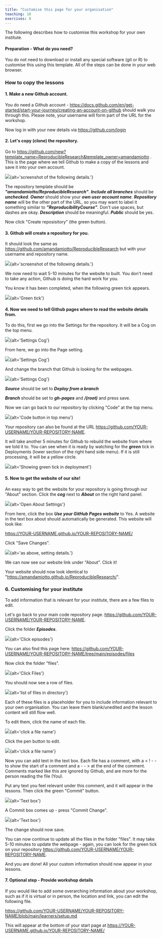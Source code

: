 ```yaml
---
title: "Customise this page for your organisation"
teaching: 10
exercises: 0
---
```


The following describes how to customise this workshop for your own institute.

#### Preparation - What do you need?

You do not need to download or install any special software (git or R) to customise this using this template. All of the steps can be done in your web browser. 



### How to copy the lessons


#### 1. Make a new Github account. 

You do need a Github account - https://docs.github.com/en/get-started/start-your-journey/creating-an-account-on-github should walk you through this. Please note, your username will form part of the URL for the workshop.

Now log in with your new details via https://github.com/login



#### 2. Let's copy (clone) the repository. 

Go to https://github.com/new?template_name=ReproducibleResearch&template_owner=amandamiotto . This is the page where we tell Github to make a copy of the lessons and save it into your own account. 

![](episodes/fig/CreateNew.png){alt='screenshot of the following details.'}


The repository template should be ***"amandamiotto/ReproducibleResearch"***.
***Include all branches*** should be ***unchecked***. 
***Owner*** should show your ***own user account name***.
***Repository name*** will be the other part of the URL, so you may want to label it something similar to ***"ReproducibilityCourse"***. Don't use spaces, but dashes are okay.
***Description*** should be meaningful.
***Public*** should be yes.

Now click "Create reposisitory" (the green button).


#### 3. Github will create a repository for you. 

It should look the same as https://github.com/amandamiotto/ReproducibleResearch but with your username and repository name.

![](episodes/fig/FullSite.png){alt='screenshot of the following details.'}

We now need to wait 5-10 minutes for the website to built. You don't need to take any action, Github is doing the hard work for you.

You know it has been completed, when the following green tick appears.

![](episodes/fig/GreenTick.png){alt='Green tick'}

#### 4. Now we need to tell Github pages where to read the website details from. 

To do this, first we go into the Settings for the repository. It will be a Cog on the top menu.

![](episodes/fig/RepoSettings.png){alt='Settings Cog'}

From here, we go into the Page setting.

![](episodes/fig/SettingsPages.png){alt='Settings Cog'}

And change the branch that Github is looking for the webpages.

![](episodes/fig/SetBranch.png){alt='Settings Cog'}

***Source*** should be set to ***Deploy from a branch***


***Branch*** should be set to ***gh-pages*** and ***/(root)*** and press save.

Now we can go back to our repository by clicking "Code" at the top menu.

![](episodes/fig/EndStep1.png){alt='Code button in top menu'}

Your repository can also be found at the URL https://github.com/YOUR-USERNAME/YOUR-REPOSITORY-NAME.

It will take another 5 minutes for Github to rebuild the website from where we told it to. You can see when it is ready by watching for the ***green*** tick in Deployments (lower section of the right hand side menu). If it is still processing, it will be a yellow circle.

![](episodes/fig/Deployment.png){alt='Showing green tick in deployment'}


#### 5. Now to get the website of our site!

An easy way to get the website for your repository is going through our "About" section. Click the ***cog*** next to ***About*** on the right hand panel.

![](episodes/fig/IntoSettings.png){alt='Open About Settings'}

From here, click the box ***Use your GitHub Pages website*** to Yes. A website in the text box about should automatically be generated. This website will look like:

https://YOUR-USERNAME.github.io/YOUR-REPOSITORY-NAME/

Click "Save Changes".

![](episodes/fig/SetWebsiteURL.png){alt='as above, setting details.'}

We can now see our website link under "About". Click it!

Your website should now look identical to "https://amandamiotto.github.io/ReproducibleResearch/".


### 6. Customising for your institute

To add information that is relevant for your institute, there are a few files to edit. 

Let's go back to your main code repository page. 
https://github.com/YOUR-USERNAME/YOUR-REPOSITORY-NAME.

Click the folder ***Episodes***.

![](episodes/fig/episodes.png){alt='Click episodes'}

You can also find this page here: https://github.com/YOUR-USERNAME/YOUR-REPOSITORY-NAME/tree/main/episodes/files

Now click the folder "files".

![](episodes/fig/FilesEdit.png){alt='Click Files'}

You should now see a row of files.

![](episodes/fig/AllFilesToEdit.png){alt='list of files in directory'}

Each of these files is a placeholder for you to include information relevant to your own organisation. You can leave them blank/unedited and the lesson content will still flow well.

To edit them, click the name of each file.

![](episodes/fig/SelectEditF.png){alt='click a file name'}

Click the pen button to edit.

![](episodes/fig/pen.png){alt='click a file name'}

Now you can add text in the text box. Each file has a comment, with a < ! - - to show the start of a comment and a - - > at the end of the comment. Comments marked like this are ignored by Github, and are more for the person reading the file (You).

Put any text you feel relevant under this comment, and it will appear in the lessons. Then click the green "Commit" button.

![](episodes/fig/Commit.png){alt='Text box'}

A Commit box comes up - press "Commit Change".

![](episodes/fig/CommitChange.png){alt='Text box'}

The change should now save. 

You can now continue to update all the files in the folder "files". It may take 5-10 minutes to update the webpage - again, you can look for the green tick on your repository https://github.com/YOUR-USERNAME/YOUR-REPOSITORY-NAME.

And you are done! All your custom information should now appear in your lessons.

#### 7. Optional step - Provide workshop details

If you would like to add some overarching information about your workshop, such as if it is virtual or in person, the location and link, you can edit the following file.

https://github.com/YOUR-USERNAME/YOUR-REPOSITORY-NAME/blob/main/learners/setup.md

This will appear at the bottom of your start page at https://YOUR-USERNAME.github.io/YOUR-REPOSITORY-NAME/

